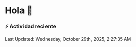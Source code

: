 # Hola 👋 

### :zap: Actividad reciente

<!--RECENT_ACTIVITY:start-->
<!--RECENT_ACTIVITY:end-->


<!--RECENT_ACTIVITY:last_update-->
Last Updated: Wednesday, October 29th, 2025, 2:27:35 AM
<!--RECENT_ACTIVITY:last_update_end-->
